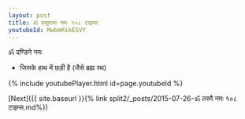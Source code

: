 ```yaml
---
layout: post
title: ॐ प्रभूताया नमः १०८ टाइम्स
youtubeId: MwbmRikESVY
---
```

 
 
 ॐ दण्डिने नमः  
 
 -  जिसके हाथ में छड़ी है (जैसे ब्रह्म रथ) 
 
  
 
  
 
 
 
 
 
 


{% include youtubePlayer.html id=page.youtubeId %}
 
[Next]({{ site.baseurl }}{% link  split2/_posts/2015-07-26-ॐ तस्मै नमः १०८ टाइम्स.md%})
 
